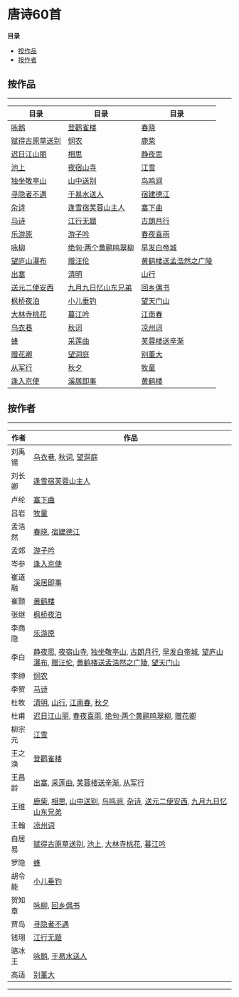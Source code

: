 # 唐诗60首


**目录**

- [按作品](#按作品)
- [按作者](#按作者)

## 按作品
---
 
| 目录 | 目录 | 目录 |
| -- | -- | -- |
| [咏鹅][咏鹅] | [登鹳雀楼][登鹳雀楼] | [春晓][春晓] |
| [赋得古原草送别][赋得古原草送别] | [悯农][悯农] | [鹿柴][鹿柴] |
| [迟日江山丽][迟日江山丽] | [相思][相思] | [静夜思][静夜思] |
| [池上][池上] | [夜宿山寺][夜宿山寺] | [江雪][江雪] |
| [独坐敬亭山][独坐敬亭山] | [山中送别][山中送别] | [鸟鸣涧][鸟鸣涧] |
| [寻隐者不遇][寻隐者不遇] | [于易水送人][于易水送人] | [宿建德江][宿建德江] |
| [杂诗][杂诗] | [逢雪宿芙蓉山主人][逢雪宿芙蓉山主人] | [塞下曲][塞下曲] |
| [马诗][马诗] | [江行无题][江行无题] | [古朗月行][古朗月行] |
| [乐游原][乐游原] | [游子吟][游子吟] | [春夜喜雨][春夜喜雨] |
| [咏柳][咏柳] | [绝句·两个黄鹂鸣翠柳][绝句·两个黄鹂鸣翠柳] | [早发白帝城][早发白帝城] |
| [望庐山瀑布][望庐山瀑布] | [赠汪伦][赠汪伦] | [黄鹤楼送孟浩然之广陵][黄鹤楼送孟浩然之广陵] |
| [出塞][出塞] | [清明][清明] | [山行][山行] |
| [送元二使安西][送元二使安西] | [九月九日忆山东兄弟][九月九日忆山东兄弟] | [回乡偶书][回乡偶书] |
| [枫桥夜泊][枫桥夜泊] | [小儿垂钓][小儿垂钓] | [望天门山][望天门山] |
| [大林寺桃花][大林寺桃花] | [暮江吟][暮江吟] | [江南春][江南春] |
| [乌衣巷][乌衣巷] | [秋词][秋词] | [凉州词][凉州词] |
| [蜂][蜂] | [采莲曲][采莲曲] | [芙蓉楼送辛渐][芙蓉楼送辛渐] |
| [赠花卿][赠花卿] | [望洞庭][望洞庭] | [别董大][别董大] |
| [从军行][从军行] | [秋夕][秋夕] | [牧童][牧童] |
| [逢入京使][逢入京使] | [溪居即事][溪居即事] | [黄鹤楼][黄鹤楼] |

## 按作者
---
 
| 作者 | 作品 |
| -- | -- |
| 刘禹锡 | [乌衣巷][乌衣巷], [秋词][秋词], [望洞庭][望洞庭] |
| 刘长卿 | [逢雪宿芙蓉山主人][逢雪宿芙蓉山主人] |
| 卢纶 | [塞下曲][塞下曲] |
| 吕岩 | [牧童][牧童] |
| 孟浩然 | [春晓][春晓], [宿建德江][宿建德江] |
| 孟郊 | [游子吟][游子吟] |
| 岑参 | [逢入京使][逢入京使] |
| 崔道融 | [溪居即事][溪居即事] |
| 崔颢 | [黄鹤楼][黄鹤楼] |
| 张继 | [枫桥夜泊][枫桥夜泊] |
| 李商隐 | [乐游原][乐游原] |
| 李白 | [静夜思][静夜思], [夜宿山寺][夜宿山寺], [独坐敬亭山][独坐敬亭山], [古朗月行][古朗月行], [早发白帝城][早发白帝城], [望庐山瀑布][望庐山瀑布], [赠汪伦][赠汪伦], [黄鹤楼送孟浩然之广陵][黄鹤楼送孟浩然之广陵], [望天门山][望天门山] |
| 李绅 | [悯农][悯农] |
| 李贺 | [马诗][马诗] |
| 杜牧 | [清明][清明], [山行][山行], [江南春][江南春], [秋夕][秋夕] |
| 杜甫 | [迟日江山丽][迟日江山丽], [春夜喜雨][春夜喜雨], [绝句·两个黄鹂鸣翠柳][绝句·两个黄鹂鸣翠柳], [赠花卿][赠花卿] |
| 柳宗元 | [江雪][江雪] |
| 王之涣 | [登鹳雀楼][登鹳雀楼] |
| 王昌龄 | [出塞][出塞], [采莲曲][采莲曲], [芙蓉楼送辛渐][芙蓉楼送辛渐], [从军行][从军行] |
| 王维 | [鹿柴][鹿柴], [相思][相思], [山中送别][山中送别], [鸟鸣涧][鸟鸣涧], [杂诗][杂诗], [送元二使安西][送元二使安西], [九月九日忆山东兄弟][九月九日忆山东兄弟] |
| 王翰 | [凉州词][凉州词] |
| 白居易 | [赋得古原草送别][赋得古原草送别], [池上][池上], [大林寺桃花][大林寺桃花], [暮江吟][暮江吟] |
| 罗隐 | [蜂][蜂] |
| 胡令能 | [小儿垂钓][小儿垂钓] |
| 贺知章 | [咏柳][咏柳], [回乡偶书][回乡偶书] |
| 贾岛 | [寻隐者不遇][寻隐者不遇] |
| 钱珝 | [江行无题][江行无题] |
| 骆冰王 | [咏鹅][咏鹅], [于易水送人][于易水送人] |
| 高适 | [别董大][别董大] |
 
---
 
[咏鹅]:https://baike.baidu.com/item/咏鹅
[登鹳雀楼]:https://baike.baidu.com/item/登鹳雀楼
[春晓]:https://baike.baidu.com/item/春晓
[赋得古原草送别]:https://baike.baidu.com/item/赋得古原草送别
[悯农]:https://baike.baidu.com/item/悯农
[鹿柴]:https://baike.baidu.com/item/鹿柴
[迟日江山丽]:https://baike.baidu.com/item/迟日江山丽
[相思]:https://baike.baidu.com/item/相思
[静夜思]:https://baike.baidu.com/item/静夜思
[池上]:https://baike.baidu.com/item/池上
[夜宿山寺]:https://baike.baidu.com/item/夜宿山寺
[江雪]:https://baike.baidu.com/item/江雪
[独坐敬亭山]:https://baike.baidu.com/item/独坐敬亭山
[山中送别]:https://baike.baidu.com/item/山中送别
[鸟鸣涧]:https://baike.baidu.com/item/鸟鸣涧
[寻隐者不遇]:https://baike.baidu.com/item/寻隐者不遇
[于易水送人]:https://baike.baidu.com/item/于易水送人
[宿建德江]:https://baike.baidu.com/item/宿建德江
[杂诗]:https://baike.baidu.com/item/杂诗
[逢雪宿芙蓉山主人]:https://baike.baidu.com/item/逢雪宿芙蓉山主人
[塞下曲]:https://baike.baidu.com/item/塞下曲
[马诗]:https://baike.baidu.com/item/马诗
[江行无题]:https://baike.baidu.com/item/江行无题
[古朗月行]:https://baike.baidu.com/item/古朗月行
[乐游原]:https://baike.baidu.com/item/乐游原
[游子吟]:https://baike.baidu.com/item/游子吟
[春夜喜雨]:https://baike.baidu.com/item/春夜喜雨
[咏柳]:https://baike.baidu.com/item/咏柳
[绝句·两个黄鹂鸣翠柳]:https://baike.baidu.com/item/绝句·两个黄鹂鸣翠柳
[早发白帝城]:https://baike.baidu.com/item/早发白帝城
[望庐山瀑布]:https://baike.baidu.com/item/望庐山瀑布
[赠汪伦]:https://baike.baidu.com/item/赠汪伦
[黄鹤楼送孟浩然之广陵]:https://baike.baidu.com/item/黄鹤楼送孟浩然之广陵
[出塞]:https://baike.baidu.com/item/出塞
[清明]:https://baike.baidu.com/item/清明
[山行]:https://baike.baidu.com/item/山行
[送元二使安西]:https://baike.baidu.com/item/送元二使安西
[九月九日忆山东兄弟]:https://baike.baidu.com/item/九月九日忆山东兄弟
[回乡偶书]:https://baike.baidu.com/item/回乡偶书
[枫桥夜泊]:https://baike.baidu.com/item/枫桥夜泊
[小儿垂钓]:https://baike.baidu.com/item/小儿垂钓
[望天门山]:https://baike.baidu.com/item/望天门山
[大林寺桃花]:https://baike.baidu.com/item/大林寺桃花
[暮江吟]:https://baike.baidu.com/item/暮江吟
[江南春]:https://baike.baidu.com/item/江南春
[乌衣巷]:https://baike.baidu.com/item/乌衣巷
[秋词]:https://baike.baidu.com/item/秋词
[凉州词]:https://baike.baidu.com/item/凉州词
[蜂]:https://baike.baidu.com/item/蜂
[采莲曲]:https://baike.baidu.com/item/采莲曲
[芙蓉楼送辛渐]:https://baike.baidu.com/item/芙蓉楼送辛渐
[赠花卿]:https://baike.baidu.com/item/赠花卿
[望洞庭]:https://baike.baidu.com/item/望洞庭
[别董大]:https://baike.baidu.com/item/别董大
[从军行]:https://baike.baidu.com/item/从军行
[秋夕]:https://baike.baidu.com/item/秋夕
[牧童]:https://baike.baidu.com/item/牧童
[逢入京使]:https://baike.baidu.com/item/逢入京使
[溪居即事]:https://baike.baidu.com/item/溪居即事
[黄鹤楼]:https://baike.baidu.com/item/黄鹤楼










